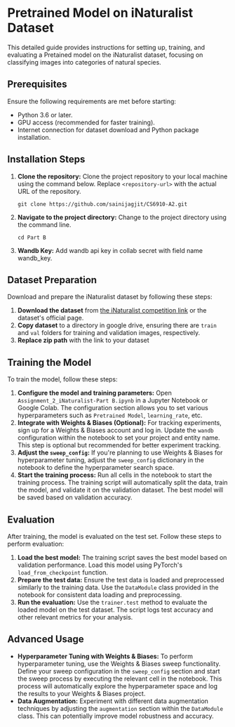 # Pretrained Model on iNaturalist Dataset

This detailed guide provides instructions for setting up, training, and evaluating a Pretained model on the iNaturalist dataset, focusing on classifying images into categories of natural species.

## Prerequisites

Ensure the following requirements are met before starting:

- Python 3.6 or later.
- GPU access (recommended for faster training).
- Internet connection for dataset download and Python package installation.

## Installation Steps

1. **Clone the repository:** Clone the project repository to your local machine using the command below. Replace `<repository-url>` with the actual URL of the repository.
   ```shell
   git clone https://github.com/sainijagjit/CS6910-A2.git
   ```
2. **Navigate to the project directory:** Change to the project directory using the command line.
   ```shell
   cd Part B
   ```
3. **Wandb Key:** Add wandb api key in collab secret with field name wandb_key.

## Dataset Preparation

Download and prepare the iNaturalist dataset by following these steps:

1. **Download the dataset** from [the iNaturalist competition link](https://github.com/visipedia/inat_comp) or the dataset's official page.
2. **Copy dataset** to a directory in google drive, ensuring there are `train` and `val` folders for training and validation images, respectively.
3. **Replace zip path** with the link to your dataset

## Training the Model

To train the model, follow these steps:

1. **Configure the model and training parameters:** Open `Assignment_2_iNaturalist-Part B.ipynb` in a Jupyter Notebook or Google Colab. The configuration section allows you to set various hyperparameters such as `Pretrained Model`, `learning_rate`, etc.
2. **Integrate with Weights & Biases (Optional):** For tracking experiments, sign up for a Weights & Biases account and log in. Update the `wandb` configuration within the notebook to set your project and entity name. This step is optional but recommended for better experiment tracking.
3. **Adjust the `sweep_config`:** If you're planning to use Weights & Biases for hyperparameter tuning, adjust the `sweep_config` dictionary in the notebook to define the hyperparameter search space.
4. **Start the training process:** Run all cells in the notebook to start the training process. The training script will automatically split the data, train the model, and validate it on the validation dataset. The best model will be saved based on validation accuracy.

## Evaluation

After training, the model is evaluated on the test set. Follow these steps to perform evaluation:

1. **Load the best model:** The training script saves the best model based on validation performance. Load this model using PyTorch's `load_from_checkpoint` function.
2. **Prepare the test data:** Ensure the test data is loaded and preprocessed similarly to the training data. Use the `DataModule` class provided in the notebook for consistent data loading and preprocessing.
3. **Run the evaluation:** Use the `trainer.test` method to evaluate the loaded model on the test dataset. The script logs test accuracy and other relevant metrics for your analysis.

## Advanced Usage

- **Hyperparameter Tuning with Weights & Biases:** To perform hyperparameter tuning, use the Weights & Biases sweep functionality. Define your sweep configuration in the `sweep_config` section and start the sweep process by executing the relevant cell in the notebook. This process will automatically explore the hyperparameter space and log the results to your Weights & Biases project.
- **Data Augmentation:** Experiment with different data augmentation techniques by adjusting the `augmentation` section within the `DataModule` class. This can potentially improve model robustness and accuracy.
